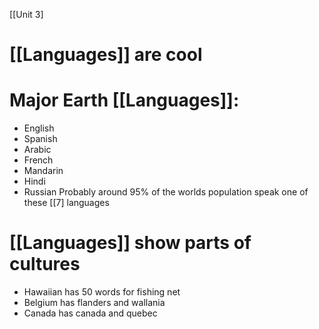 [[Unit 3]

# [[Languages]] are cool
# Major Earth [[Languages]]:
- English
- Spanish
- Arabic
- French
- Mandarin
- Hindi
- Russian
Probably around 95% of the worlds population speak one of these [[7] languages

# [[Languages]] show parts of cultures
- Hawaiian has 50 words for fishing net
- Belgium has flanders and wallania
- Canada has canada and quebec
